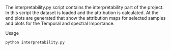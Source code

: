 The interpretability.py script contains the interpretability part of the project. In this script the dataset is loaded and the attribution is calculated. At the end plots are generated that show the attribution maps for selected samples and plots for the Temporal and spectral Importance.

Usage
```sh
python interpretability.py
```
